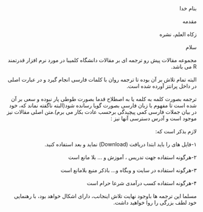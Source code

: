 <div dir='rtl'>بنام خدا</div><br/>
<div dir="rtl">مقدمه</div><br/>

<div dir="rtl">زکاه العلم، نشره</div><br/>
<div dir="rtl">سلام</div><br/>
<div dir="rtl">مجموعه مقالات پیش رو ترجمه ای بر مقالات دانشگاه کلمیبا در مورد نرم افزار قدرتمند R می باشد.</div><br/>
<div dir="rtl">البته تمام تلاش بر آن بوده تا ترجمه روان با کلمات فارسی انجام گیرد و در عبارت اصلی در داخل پرانتز آورده شده است.</div><br/>
<div dir="rtl">ترجمه بصورت کلمه به کلمه یا به اصطلاح قدما بصورت طوطی پار نبوده و سعی بر آن شده است تا مفهوم با زبان فارسی بصورت گویا رسانده شود(البته ناگفته نماند که، خود در بیان جملات فارسی کمی پیچیدگی برحسب عادت بکار می برم).متن اصلی مقالات نیز موجود است و آدرس دسترسی آنها نیز :
</div><br/>
<div dir="rtl">لازم بذکر است که:</div><br/>
<div dir="rtl">۱-فایل های را باید ابتدا دریافت (Download) نماید و بعد استفاده کنید.</div><br/>
<div dir="rtl">۲-هرگونه استفاده جهت تدریس ، آموزش و ... بلا مانع است</div><br/>
<div dir="rtl">۳-هرگونه استفاده در سایت و وبگاه و... باذکر منبع بلامانع است</div><br/>
<div dir="rtl">۴-هرگونه استفاده کسب درآمدی شرعا حرام است</div><br/>
<div dir="rtl">مسلما این ترجمه ها باوجود نهایت تلاش اینجانب، دارای اشکال خواهد بود، با رهنمایی خود لطف بزرگی را روا خواهید داشت.</div><br/>


